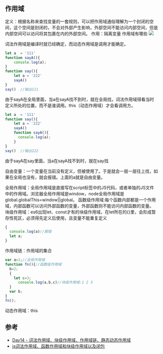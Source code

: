 ## 作用域

定义：根据名称来查找变量的一套规则，可以把作用域通俗理解为一个封闭的空间，这个空间是封闭的，不会对外部产生影响，外部空间不能访问内部空间，但是内部空间可以访问将其包裹在内的外部空间。
作用：隔离变量
作用域有哪些
![](https://s2.51cto.com/images/blog/202303/16101323_64127b4375c6260.webp?x-oss-process=image/watermark,size_16,text_QDUxQ1RP5Y2a5a6i,color_FFFFFF,t_30,g_se,x_10,y_10,shadow_20,type_ZmFuZ3poZW5naGVpdGk=/format,webp/resize,m_fixed,w_1184)

词法作用域是编译时就已经确定，而动态作用域是调用才能确定。
```js
let a  = '111'
function sayA(){
    console.log(a);
}
function say(){
    let a = '222'
    sayA()
}
say()  //输出111
```
由于sayA在全局里面，当a在sayA找不到时，就在全局找，词法作用域得看当时定义所处的位置，而不是谁调用。this（动态作用域）才会看调用方。
```js
let a  = '111'
function say(){
    let a = '222'
    sayA()
    function sayA(){
      console.log(a);
    }
}
say()  //输出222
```
由于sayA在say里面，当a在sayA找不到时，就在say找

自由变量：一个变量在当前没有定义，但被使用了。于是就会一层一层往上找，如果在全局也没有，就会报错。上面的a就是自由变量。


全局作用域：全局作用域是直接写在script标签中的JS代码，或者单独的JS文件中的作用域。浏览器全局作用域是window，node全局作用域是global.globalThis=window||global。
函数级作用域:每个函数内部都是一个作用域，内部函数可以访问外部函数的变量，外部函数则不能访问内部函数的变量。
块级作用域：es6出现let、const才有的块级作用域，在let所在的{}里，会形成暂存性死区，必须得先定义后使用，且变量不能重复定义
```js
{
  console.log(a)//报错
  let a;
}
```
作用域链：作用域的集合
```js
var a=1;//全局作用域
function fn(){//函数级作用域
  b=2;
  {
    let c=3;
      console.log(a,b,c)//块级作用域:1 2 3
  }
  var b;
}
fn();
```
动态作用域：this
## 参考
- [Day14 - 词法作用域、块级作用域、作用域链、静态动态作用域](https://blog.51cto.com/u_16011013/6140660)
- [js词法作用域、函数作用域和块级作用域以及闭包](https://blog.csdn.net/qq_37524886/article/details/107842303)
